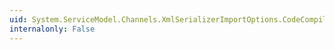 ```yaml
---
uid: System.ServiceModel.Channels.XmlSerializerImportOptions.CodeCompileUnit
internalonly: False
---
```

